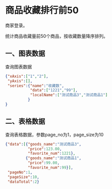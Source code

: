 # 商品收藏排行前50

商家登录。

统计商品收藏量前50个商品，按收藏数量降序排列。

## 一、图表数据

查询图表数据

```json
{"xAxis":["1","2"],
 "yAxis":[],
 "series":{"name":"收藏数",
           "data":["1221","99"],
           "localName":["测试商品3","测试商品1"]
          }
}
```



## 二、表格数据

查询表格数据，参数page_no为1，page_size为10

```json
{"data":[{"goods_name":"测试商品3",
          "price":123.00,
          "favorite_num":1221},
         {"goods_name":"测试商品1",
          "price":99.00,
          "favorite_num":99}],
 "pageNo":1,
 "pageSize":10,
 "dataTotal":2}
```

